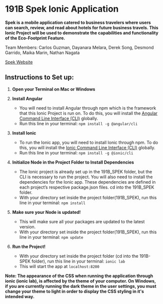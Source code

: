 # 191B Spek Ionic Application
**Spek is a mobile application catered to business travelers where users can search, review, and read about hotels for future business travels. This Ionic Project will be used to demonstrate the capabilities and functionality of the Eco-Footprint Feature.**

Team Members: Carlos Guzman, Dayanara Melara, Derek Song, Desmond Garrido, Maika Marin, Nathan Nagata

[Spek Website](https://www.myspek.com/)


## Instructions to Set up:

1. **Open your Terminal on Mac or Windows**

2. **Install Angular**

    - You will need to install Angular through npm which is the framework that this Ionic Project is run on. To do this, you will install the [Angular Command Line Interface (CLI)](https://angular.io/cli) globally.
    - Run this line in your terminal: ``` npm install -g @angular/cli ```

3. **Install Ionic**

    - To run the Ionic app, you will need to install Ionic through npm. To do this, you will install the [Ionic Command Line Interface (CLI)](https://ionicframework.com/docs/intro/cli) globally.
    - Run this line in your terminal: ``` npm install -g @ionic/cli ```

4. **Initialize Node in the Project Folder to Install Dependencies**

    - The Ionic project is already set up in the 191B_SPEK folder, but the CLI is necessary to run the project. You will also need to install the dependencies for the Ionic app. These dependencies are defined in each project’s respective package.json files. cd into the 191B_SPEK folder.
    - With your directory set inside the project folder(191B_SPEK), run this line in your terminal: ``` npm install ```

5. **Make sure your Node is updated!**

    - This will make sure all your packages are updated to the latest version.
    - With your directory set inside the project folder(191B_SPEK), run this line in your terminal:  ``` npm update ```

6. **Run the Project!**

    - With your directory set inside the project folder (cd into the 191B-SPEK folder), run this line in your terminal: ``` ionic lab ```
    - This will start the app  at ``` localhost:8200 ```


**Note: The appearance of the CSS when running the application through ionic (ionic lab), is affected by the theme of your computer. On Windows, if you are currently running the dark theme in the user settings, you must change your theme to light in order to display the CSS styling in it's intended way.**
